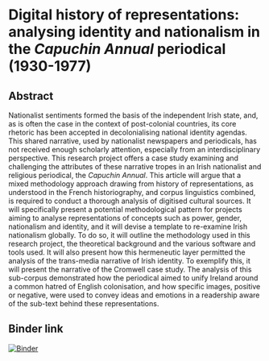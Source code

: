 # Digital history of representations: analysing identity and nationalism in the *Capuchin Annual* periodical (1930-1977)

## Abstract

Nationalist sentiments formed the basis of the independent Irish state, and, as is often the case in the context of post-colonial countries, its core rhetoric has been accepted in decolonialising national identity agendas. This shared narrative, used by nationalist newspapers and periodicals, has not received enough scholarly attention, especially from an interdisciplinary perspective. This research project offers a case study examining and challenging the attributes of these narrative tropes in an Irish nationalist and religious periodical, the *Capuchin Annual*. This article will argue that a mixed methodology approach drawing from history of representations, as understood in the French historiography, and corpus linguistics combined, is required to conduct a thorough analysis of digitised cultural sources. It will specifically present a potential methodological pattern for projects aiming to analyse representations of concepts such as power, gender, nationalism and identity, and it will devise a template to re-examine Irish nationalism globally. To do so, it will outline the methodology used in this research project, the theoretical background and the various software and tools used. It will also present how this hermeneutic layer permitted the analysis of the trans-media narrative of Irish identity. To exemplify this, it will present the narrative of the Cromwell case study. The analysis of this sub-corpus demonstrated how the periodical aimed to unify Ireland around a common hatred of English colonisation, and how specific images, positive or negative, were used to convey ideas and emotions in a readership aware of the sub-text behind these representations. 


## Binder link

[![Binder](https://mybinder.org/badge_logo.svg)](https://mybinder.org/v2/gh/jdh-observer/jdh001-L2gBr3BzwH8Z/main?filepath=DigitalHistoryRepresentations.ipynb)
